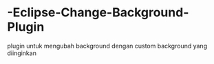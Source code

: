 # -Eclipse-Change-Background-Plugin
plugin untuk mengubah background dengan custom background yang diinginkan
